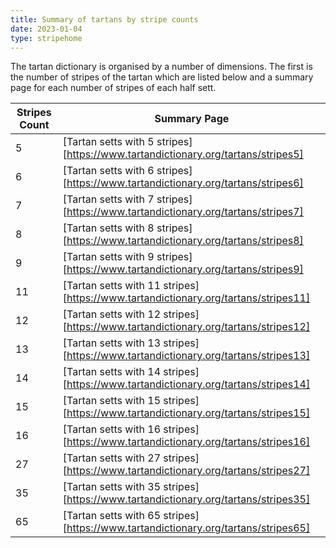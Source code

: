 ```yaml
---
title: Summary of tartans by stripe counts
date: 2023-01-04
type: stripehome
---
```


The tartan dictionary is organised by a number of dimensions.  The first is the number of stripes of the tartan which are listed below and a summary page for each number of stripes of each half sett.


| Stripes Count | Summary Page |
|---------------|--------------|
| 5 | [Tartan setts with 5 stripes][https://www.tartandictionary.org/tartans/stripes5]||
| 6 | [Tartan setts with 6 stripes][https://www.tartandictionary.org/tartans/stripes6]||
| 7 | [Tartan setts with 7 stripes][https://www.tartandictionary.org/tartans/stripes7]||
| 8 | [Tartan setts with 8 stripes][https://www.tartandictionary.org/tartans/stripes8]||
| 9 | [Tartan setts with 9 stripes][https://www.tartandictionary.org/tartans/stripes9]||
| 11 | [Tartan setts with 11 stripes][https://www.tartandictionary.org/tartans/stripes11]||
| 12 | [Tartan setts with 12 stripes][https://www.tartandictionary.org/tartans/stripes12]||
| 13 | [Tartan setts with 13 stripes][https://www.tartandictionary.org/tartans/stripes13]||
| 14 | [Tartan setts with 14 stripes][https://www.tartandictionary.org/tartans/stripes14]||
| 15 | [Tartan setts with 15 stripes][https://www.tartandictionary.org/tartans/stripes15]||
| 16 | [Tartan setts with 16 stripes][https://www.tartandictionary.org/tartans/stripes16]||
| 27 | [Tartan setts with 27 stripes][https://www.tartandictionary.org/tartans/stripes27]||
| 35 | [Tartan setts with 35 stripes][https://www.tartandictionary.org/tartans/stripes35]||
| 65 | [Tartan setts with 65 stripes][https://www.tartandictionary.org/tartans/stripes65]||
